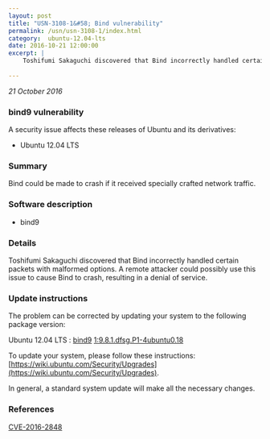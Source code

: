 ```yaml
---
layout: post
title: "USN-3108-1&#58; Bind vulnerability"
permalink: /usn/usn-3108-1/index.html
category:  ubuntu-12.04-lts
date: 2016-10-21 12:00:00
excerpt: |
    Toshifumi Sakaguchi discovered that Bind incorrectly handled certain packets with malformed options. A remote attacker could possibly use this issue to cause Bind to crash, resulting in a denial of service. 
    
--- 
```

 
 

*21 October 2016*

### bind9 vulnerability

A security issue affects these releases of Ubuntu and its derivatives:

* Ubuntu 12.04 LTS

### Summary

Bind could be made to crash if it received specially crafted network traffic.

### Software description

* bind9 

### Details

Toshifumi Sakaguchi discovered that Bind incorrectly handled certain packets with malformed options. A remote attacker could possibly use this issue to cause Bind to crash, resulting in a denial of service. 

### Update instructions

The problem can be corrected by updating your system to the following package version:

Ubuntu 12.04 LTS
 : [bind9](https://launchpad.net/ubuntu/+source/bind9) <span> [1:9.8.1.dfsg.P1-4ubuntu0.18](https://launchpad.net/ubuntu/+source/bind9/1:9.8.1.dfsg.P1-4ubuntu0.18) </span> 

To update your system, please follow these instructions: [https://wiki.ubuntu.com/Security/Upgrades](https://wiki.ubuntu.com/Security/Upgrades).

In general, a standard system update will make all the necessary changes. 

### References

 
 [CVE-2016-2848](http://people.ubuntu.com/~ubuntu-security/cve/CVE-2016-2848)
 

